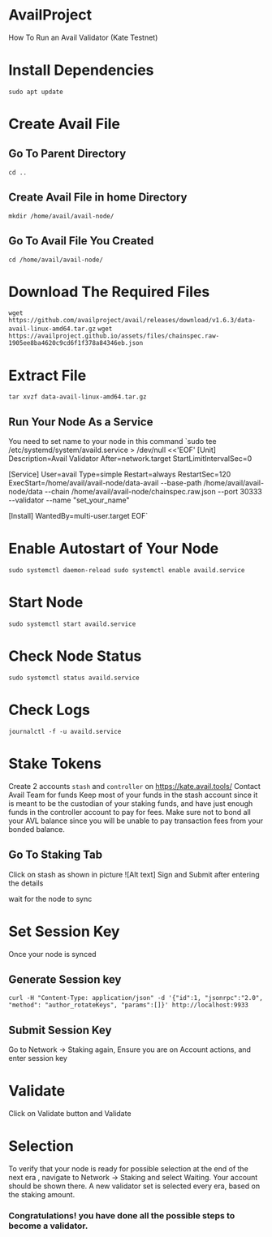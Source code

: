# AvailProject
How To Run an Avail Validator (Kate Testnet)

# Install Dependencies
`sudo apt update`

# Create Avail File
## Go To Parent Directory
`cd ..`

## Create Avail File in home Directory
`mkdir /home/avail/avail-node/`

## Go To Avail File You Created
`cd /home/avail/avail-node/`

# Download The Required Files
`wget https://github.com/availproject/avail/releases/download/v1.6.3/data-avail-linux-amd64.tar.gz`
`wget https://availproject.github.io/assets/files/chainspec.raw-1905ee8ba4620c9cd6f1f378a84346eb.json`

# Extract File
`tar xvzf data-avail-linux-amd64.tar.gz`

## Run Your Node As a Service 
You need to set name to your node in this command 
`sudo tee /etc/systemd/system/availd.service > /dev/null <<'EOF'
[Unit]
Description=Avail Validator
After=network.target
StartLimitIntervalSec=0

[Service]
User=avail
Type=simple
Restart=always
RestartSec=120
ExecStart=/home/avail/avail-node/data-avail --base-path /home/avail/avail-node/data --chain /home/avail/avail-node/chainspec.raw.json --port 30333 --validator --name "set_your_name"

[Install]
WantedBy=multi-user.target
EOF`

# Enable Autostart of Your Node
`sudo systemctl daemon-reload
sudo systemctl enable availd.service `

# Start Node
`sudo systemctl start availd.service `

# Check Node Status
`sudo systemctl status availd.service`

# Check Logs
`journalctl -f -u availd.service`

# Stake Tokens
Create 2 accounts `stash` and `controller` on https://kate.avail.tools/
Contact Avail Team for funds
Keep most of your funds in the stash account since it is meant to be the custodian of your staking funds, and have just enough funds in the controller account to pay for fees.
Make sure not to bond all your AVL balance since you will be unable to pay transaction fees from your bonded balance.
## Go To Staking Tab
Click on stash as shown in picture
![Alt text]
Sign and Submit after entering the details

wait for the node to sync

# Set Session Key
Once your node is synced

## Generate Session key
`curl -H "Content-Type: application/json" -d '{"id":1, "jsonrpc":"2.0", "method": "author_rotateKeys", "params":[]}' http://localhost:9933`

## Submit Session Key
Go to Network → Staking again, Ensure you are on Account actions, and enter session key

# Validate
Click on Validate button and Validate

# Selection 
To verify that your node is ready for possible selection at the end of the next era , navigate to Network → Staking and select Waiting. Your account should be shown there. A new validator set is selected every era, based on the staking amount.

### Congratulations! you have done all the possible steps to become a validator.
